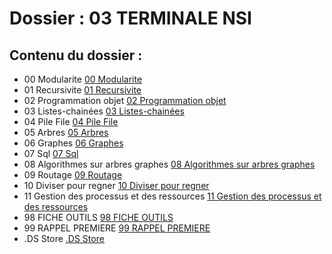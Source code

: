 # Dossier : 03 TERMINALE NSI
 
 ## Contenu du dossier : 
- 00 Modularite [00 Modularite](./00_Modularite)
- 01 Recursivite [01 Recursivite](./01_Recursivite)
- 02 Programmation objet [02 Programmation objet](./02_Programmation_objet)
- 03 Listes-chainées [03 Listes-chainées](./03_Listes-chainées)
- 04 Pile File [04 Pile File](./04_Pile_File)
- 05 Arbres [05 Arbres](./05_Arbres)
- 06 Graphes [06 Graphes](./06_Graphes)
- 07 Sql [07 Sql](./07_Sql)
- 08 Algorithmes sur arbres graphes [08 Algorithmes sur arbres graphes](./08_Algorithmes_sur_arbres_graphes)
- 09 Routage [09 Routage](./09_Routage)
- 10 Diviser pour regner [10 Diviser pour regner](./10_Diviser_pour_regner)
- 11 Gestion des processus et des ressources [11 Gestion des processus et des ressources](./11_Gestion_des_processus_et_des_ressources)
- 98 FICHE OUTILS [98 FICHE OUTILS](./98_FICHE_OUTILS)
- 99 RAPPEL PREMIERE [99 RAPPEL PREMIERE](./99_RAPPEL_PREMIERE)
- .DS Store [.DS Store](./.DS_Store)
